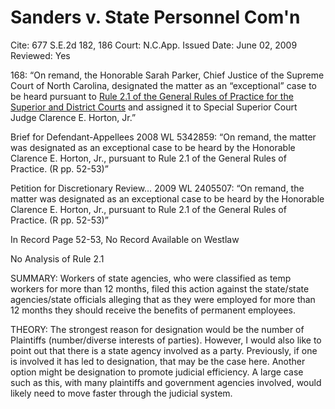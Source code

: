# Sanders v. State Personnel Com'n

Cite: 677 S.E.2d 182, 186
Court: N.C.App.
Issued Date: June 02, 2009
Reviewed: Yes

168: “On remand, the Honorable Sarah Parker, Chief Justice of the Supreme Court of North Carolina, designated the matter as an “exceptional” case to be heard pursuant to [Rule 2.1 of the General Rules of Practice for the Superior and District Courts](https://1.next.westlaw.com/Link/Document/FullText?findType=L&pubNum=1008947&cite=NCRSUPDR2.1&originatingDoc=I86832e0c4f7711deabded03f2b83b8a4&refType=LQ&originationContext=document&transitionType=DocumentItem&ppcid=81a98dd28c704e6e877e591370d08802&contextData=(sc.Search)) and assigned it to Special Superior Court Judge Clarence E. Horton, Jr.” 

Brief for Defendant-Appellees 2008 WL 5342859: “On remand, the matter was designated as an exceptional case to be heard by the Honorable Clarence E. Horton, Jr., pursuant to Rule 2.1 of the General Rules of Practice. (R pp. 52-53)” 

Petition for Discretionary Review… 2009 WL 2405507: “On remand, the matter was designated as an exceptional case to be heard by the Honorable Clarence E. Horton, Jr., pursuant to Rule 2.1 of the General Rules of Practice. (R pp. 52-53)”

In Record Page 52-53, No Record Available on Westlaw

No Analysis of Rule 2.1

SUMMARY: Workers of state agencies, who were classified as temp workers for more than 12 months, filed this action against the state/state agencies/state officials alleging that as they were employed for more than 12 months they should receive the benefits of permanent employees.

THEORY: The strongest reason for designation would be the number of Plaintiffs (number/diverse interests of parties). However, I would also like to point out that there is a state agency involved as a party. Previously, if one is involved it has led to designation, that may be the case here. Another option might be designation to promote judicial efficiency. A large case such as this, with many plaintiffs and government agencies involved, would likely need to move faster through the judicial system.